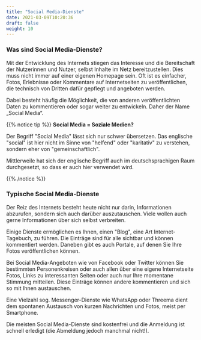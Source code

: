 ```yaml
---
title: "Social Media-Dienste"
date: 2021-03-09T10:20:36
draft: false
weight: 10
---
```


### Was sind Social Media-Dienste?

Mit der Entwicklung des Internets stiegen das Interesse und die Bereitschaft der Nutzerinnen und Nutzer, selbst Inhalte im Netz bereitzustellen. Dies muss nicht immer auf einer eigenen Homepage sein. Oft ist es einfacher, Fotos, Erlebnisse oder Kommentare auf Internetseiten zu veröffentlichen, die technisch von Dritten dafür gepflegt und angeboten werden.

Dabei besteht häufig die Möglichkeit, die von anderen veröffentlichten Daten zu kommentieren oder sogar weiter zu entwickeln. Daher der Name „Social Media“.

{{% notice tip %}}
**Social Media = Soziale Medien?**

Der Begriff "Social Media" lässt sich nur schwer übersetzen. Das englische "social" ist hier nicht im Sinne von "helfend" oder "karitativ" zu verstehen, sondern eher von "gemeinschaftlich".

Mittlerweile hat sich der englische Begriff auch im deutschsprachigen Raum durchgesetzt, so dass er auch hier verwendet wird.

{{% /notice %}}



### Typische Social Media-Dienste

Der Reiz des Internets besteht heute nicht nur darin, Informationen abzurufen, sondern sich auch darüber auszutauschen. Viele wollen auch gerne Informationen über sich selbst verbreiten.

Einige Dienste ermöglichen es Ihnen, einen "Blog", eine Art Internet-Tagebuch, zu führen. Die Einträge sind für alle sichtbar und können kommentiert werden. Daneben gibt es auch Portale, auf denen Sie Ihre Fotos veröffentlichen können.

Bei Social Media-Angeboten wie von Facebook oder Twitter können Sie bestimmten Personenkreisen oder auch allen über eine eigene Internetseite Fotos, Links zu interessanten Seiten oder auch nur Ihre momentane Stimmung mitteilen. Diese Einträge können andere kommentieren und sich so mit Ihnen austauschen.

Eine Vielzahl sog. Messenger-Dienste wie WhatsApp oder Threema dient dem spontanen Austausch von kurzen Nachrichten und Fotos, meist per Smartphone.

Die meisten Social Media-Dienste sind kostenfrei und die Anmeldung ist schnell erledigt (die Abmeldung jedoch manchmal nicht!).